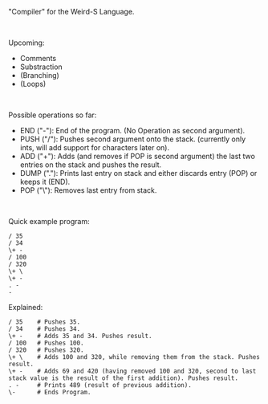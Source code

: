 "Compiler" for the Weird-S Language.<br>

<br>

Upcoming:
- Comments
- Substraction
- (Branching)
- (Loops)

<br>

Possible operations so far:
 - END ("-"): End of the program. (No Operation as second argument).<br>
 - PUSH ("/"): Pushes second argument onto the stack. (currently only ints, will add support for characters later on).<br>
 - ADD ("+"): Adds (and removes if POP is second argument) the last two entries on the stack and pushes the result.<br>
 - DUMP ("."): Prints last entry on stack and either discards entry (POP) or keeps it (END).<br>
 - POP ("\\"): Removes last entry from stack.<br>

<br>

Quick example program:
```
/ 35
/ 34
\+ -
/ 100
/ 320
\+ \
\+ -
. -
-
```

Explained:
```
/ 35    # Pushes 35.
/ 34    # Pushes 34.
\+ -    # Adds 35 and 34. Pushes result.
/ 100   # Pushes 100.
/ 320   # Pushes 320.
\+ \    # Adds 100 and 320, while removing them from the stack. Pushes result.
\+ -    # Adds 69 and 420 (having removed 100 and 320, second to last stack value is the result of the first addition). Pushes result.
. -     # Prints 489 (result of previous addition).
\-      # Ends Program.
```
